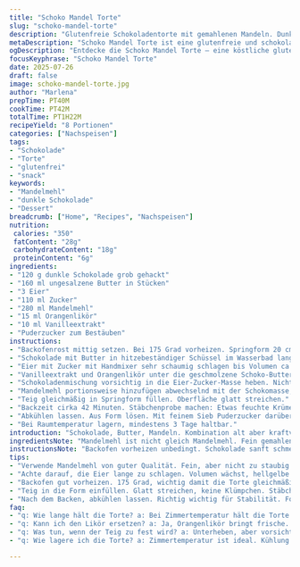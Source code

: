 ```yaml
---
title: "Schoko Mandel Torte"
slug: "schoko-mandel-torte"
description: "Glutenfreie Schokoladentorte mit gemahlenen Mandeln. Dunkle Schokolade geschmolzen mit Butter. Eier mit Zucker schaumig geschlagen. Amaretto durch Orangenlikör ersetzt. Mandelmehl leicht reduziert. Kakao durch Puderzucker ersetzt. Gebacken bei 175 Grad, ca. 42 Minuten. Innen fudgy, außen leicht fest. Kühlung nicht zwingend, hält 3-4 Tage bei Zimmertemperatur. Für Vegetarier geeignet. Ohne Nüsse außer Mandeln. Leicht nussig, schokoladig, samtig. Ideal für Nachmittagskaffee oder besonderen Anlass. "
metaDescription: "Schoko Mandel Torte ist eine glutenfreie und schokoladige Nachspeise ideal für besondere Anlässe. Einfach zuzubereiten mit Mandeln und Orangenlikör."
ogDescription: "Entdecke die Schoko Mandel Torte – eine köstliche glutenfreie Schokoladentorte mit Mandeln und einer frischen Orangennote. Perfekt zum Nachmittagskaffee."
focusKeyphrase: "Schoko Mandel Torte"
date: 2025-07-26
draft: false
image: schoko-mandel-torte.jpg
author: "Marlena"
prepTime: PT40M
cookTime: PT42M
totalTime: PT1H22M
recipeYield: "8 Portionen"
categories: ["Nachspeisen"]
tags:
- "Schokolade"
- "Torte"
- "glutenfrei"
- "snack"
keywords:
- "Mandelmehl"
- "dunkle Schokolade"
- "Dessert"
breadcrumb: ["Home", "Recipes", "Nachspeisen"]
nutrition: 
 calories: "350"
 fatContent: "28g"
 carbohydrateContent: "18g"
 proteinContent: "6g"
ingredients:
- "120 g dunkle Schokolade grob gehackt"
- "160 ml ungesalzene Butter in Stücken"
- "3 Eier"
- "110 ml Zucker"
- "280 ml Mandelmehl"
- "15 ml Orangenlikör"
- "10 ml Vanilleextrakt"
- "Puderzucker zum Bestäuben"
instructions:
- "Backofenrost mittig setzen. Bei 175 Grad vorheizen. Springform 20 cm fetten und mit Backpapier auslegen."
- "Schokolade mit Butter in hitzebeständiger Schüssel im Wasserbad langsam schmelzen. Leicht abkühlen lassen."
- "Eier mit Zucker mit Handmixer sehr schaumig schlagen bis Volumen ca. verdreifacht, Farbe hellgelb und dickflüssig."
- "Vanilleextrakt und Orangenlikör unter die geschmolzene Schoko-Butter-Mischung rühren."
- "Schokoladenmischung vorsichtig in die Eier-Zucker-Masse heben. Nicht rühren, bewegen und falten, um Luftigkeit zu bewahren."
- "Mandelmehl portionsweise hinzufügen abwechselnd mit der Schokomasse, vorsichtig unterheben. Keine Klümpchen."
- "Teig gleichmäßig in Springform füllen. Oberfläche glatt streichen."
- "Backzeit cirka 42 Minuten. Stäbchenprobe machen: Etwas feuchte Krümel kommen raus, kein flüssiger Teig."
- "Abkühlen lassen. Aus Form lösen. Mit feinem Sieb Puderzucker darüber streuen, wenn gewünscht."
- "Bei Raumtemperatur lagern, mindestens 3 Tage haltbar."
introduction: "Schokolade, Butter, Mandeln. Kombination alt aber kraftvoll. Kein Gluten. Wenig Zucker. Amaretto raus, Orangenschale rein – leichte Frische. Teig luftig mit Power-Eiern, Zucker treibt auf fast glockenhell. Falten ohne Zerren, Luft bewahren. Bissfest, samtig. Nicht zu kakaodicht, nicht zu staubig. Backen bei 175 Grad, passt. Unruhige Struktur, Krümel haften dran, wie es sein muss. Abkühlen, rausnehmen ohne Bruch. Wer mag, mit Puderzucker, minimal, keine schwere Garnitur. Hält ein paar Tage, kein Frost nötig. "
ingredientsNote: "Mandelmehl ist nicht gleich Mandelmehl. Fein gemahlen, nicht zu staubig. Schokolade mit hohem Kakaoanteil, 60-70 Prozent, grob hacken. Butter ungesalzen, besser frisch. Zucker kann reduziert werden, Geschmack bleibt. Eier möglichst frisch, Zimmertemperatur, damit Volumen sprengt. Orangenlikör statt Amaretto für eine zitrusfrische Note. Vanilleextrakt fein abgestimmt, unterstützt Aromen. Puderzucker nur sparsam, sonst Süße überlagert. "
instructionsNote: "Backofen vorheizen unbedingt. Schokolade sanft schmelzen, nicht zu heiß, damit Fett nicht trennt. Eier und Zucker lange schlagen, bis Reißfestigkeit entsteht, fast meringue-artig. Alle Zutaten nur vorsichtig unterheben, damit das Volumen bleibt. Teig nicht überarbeiten oder rühren, sonst fällt alles zusammen. Beim Backen nicht zu lange im Ofen lassen, sonst wird die Textur trocken. Stäbchenprobe stichprobenartig durchführen, möchte leichte Feuchtigkeit drin. Abkühlen lassen, bevor Form entfernt wird, sonst zerbricht. Puderzucker am Ende sorgt für feine Optik und milde Süße. Lagern bei Zimmertemperatur reicht, angenehme Textur bleibt erhalten."
tips:
- "Verwende Mandelmehl von guter Qualität. Fein, aber nicht zu staubig. Schokolade muss hohen Kakaoanteil haben, grob hacken. Butter ungesalzen, frisch ist besser. Leichte Abwandlungen möglich."
- "Achte darauf, die Eier lange zu schlagen. Volumen wächst, hellgelbe Masse bekommt dicke Konsistenz. Meringue-artig fast. Diese Technik sorgt für luftige Struktur. Nur sanft unterheben, nicht rühren."
- "Backofen gut vorheizen. 175 Grad, wichtig damit die Torte gleichmäßig backt. Backzeit genau einhalten, wenn zu lange, wird die Konsistenz trocken."
- "Teig in die Form einfüllen. Glatt streichen, keine Klümpchen. Stäbchenprobe nicht vergessen. Aufpassen, feuchte Krümel sind optimal. Ein bisschen Feuchtigkeit ist erlaubt, kein flüssiger Teig."
- "Nach dem Backen, abkühlen lassen. Richtig wichtig für Stabilität. Form vorsichtig lösen, sonst bricht es. Puderzucker sparsam verwenden. Dekor lediglich für feine Optik."
faq:
- "q: Wie lange hält die Torte? a: Bei Zimmertemperatur hält die Torte 3 bis 4 Tage. Länger frisch, keine Kälte nötig."
- "q: Kann ich den Likör ersetzen? a: Ja, Orangenlikör bringt frische. Anstelle Amaretto, andere Liköre oder Fruchtaromen sind möglich."
- "q: Was tun, wenn der Teig zu fest wird? a: Unterheben, aber vorsichtig. Zu lang rühren, dann wird alles schwer. Volumen verlieren ist nicht gut."
- "q: Wie lagere ich die Torte? a: Zimmertemperatur ist ideal. Kühlung nicht nötig. Darum halten die Aromen besser. In luftdichter Box aufbewahren."

---
```

